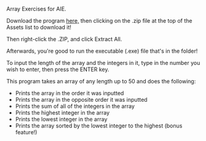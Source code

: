 Array Exercises for AIE.

Download the program [here,](https://github.com/charlie-flynn/ArrayExercises/releases) then clicking on the .zip file at the top of the Assets list to download it!

Then right-click the .ZIP, and click Extract All.

Afterwards, you're good to run the executable (.exe) file that's in the folder!

To input the length of the array and the integers in it, type in the number you wish to enter, then press the ENTER key.

This program takes an array of any length up to 50 and does the following:
- Prints the array in the order it was inputted
- Prints the array in the opposite order it was inputted
- Prints the sum of all of the integers in the array
- Prints the highest integer in the array
- Prints the lowest integer in the array
- Prints the array sorted by the lowest integer to the highest (bonus feature!)
